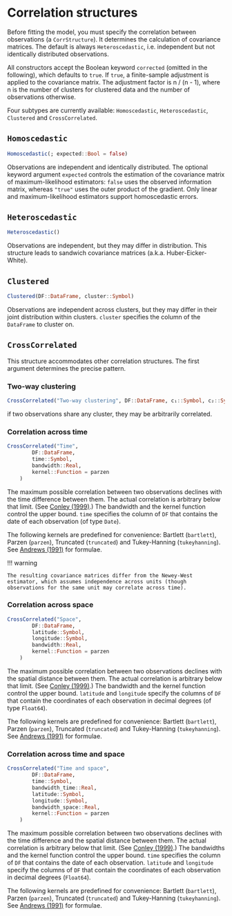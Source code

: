 # Correlation structures

Before fitting the model, you must specify the correlation between observations (a `CorrStructure`). It determines the calculation of covariance matrices. The default is always `Heteroscedastic`, i.e. independent but not identically distributed observations.

All constructors accept the Boolean keyword `corrected` (omitted in the following), which defaults to `true`. If `true`, a finite-sample adjustment is applied to the covariance matrix. The adjustment factor is n / (n - 1), where n is the number of clusters for clustered data and the number of observations otherwise.

Four subtypes are currently available: `Homoscedastic`, `Heteroscedastic`, `Clustered` and `CrossCorrelated`.

## `Homoscedastic`

```julia
Homoscedastic(; expected::Bool = false)
```
Observations are independent and identically distributed. The optional keyword argument `expected` controls the estimation of the covariance matrix of maximum-likelihood estimators: `false` uses the observed information matrix, whereas `"true"` uses the outer product of the gradient. Only linear and maximum-likelihood estimators support homoscedastic errors.

## `Heteroscedastic`

```julia
Heteroscedastic()
```
Observations are independent, but they may differ in distribution. This structure leads to sandwich covariance matrices (a.k.a. Huber-Eicker-White).

## `Clustered`

```julia
Clustered(DF::DataFrame, cluster::Symbol)
```

Observations are independent across clusters, but they may differ in their joint distribution within clusters. `cluster` specifies the column of the `DataFrame` to cluster on.

## `CrossCorrelated`

This structure accommodates other correlation structures. The first argument determines the precise pattern.

### Two-way clustering

```julia
CrossCorrelated("Two-way clustering", DF::DataFrame, c₁::Symbol, c₂::Symbol)
```
if two observations share any cluster, they may be arbitrarily correlated.

### Correlation across time

```julia
CrossCorrelated("Time",
        DF::DataFrame,
        time::Symbol,
        bandwidth::Real,
        kernel::Function = parzen
    )
```

The maximum possible correlation between two observations declines with the time difference between them. The actual correlation is arbitrary below that limit. (See [Conley (1999)](https://www.sciencedirect.com/science/article/pii/S0304407698000840).) The bandwidth and the kernel function control the upper bound. `time` specifies the column of `DF` that contains the date of each observation (of type `Date`).

The following kernels are predefined for convenience: Bartlett (`bartlett`), Parzen (`parzen`), Truncated (`truncated`) and Tukey-Hanning (`tukeyhanning`). See [Andrews (1991)](http://jstor.org/stable/2938229) for formulae.

!!! warning

    The resulting covariance matrices differ from the Newey-West estimator, which assumes independence across units (though observations for the same unit may correlate across time).

### Correlation across space

```julia
CrossCorrelated("Space",
        DF::DataFrame,
        latitude::Symbol,
        longitude::Symbol,
        bandwidth::Real,
        kernel::Function = parzen
    )
```

The maximum possible correlation between two observations declines with the spatial distance between them. The actual correlation is arbitrary below that limit. (See [Conley (1999)](https://www.sciencedirect.com/science/article/pii/S0304407698000840).) The bandwidth and the kernel function control the upper bound. `latitude` and `longitude` specify the columns of `DF` that contain the coordinates of each observation in decimal degrees (of type `Float64`).

The following kernels are predefined for convenience: Bartlett (`bartlett`), Parzen (`parzen`), Truncated (`truncated`) and Tukey-Hanning (`tukeyhanning`). See [Andrews (1991)](http://jstor.org/stable/2938229) for formulae.

### Correlation across time and space

```julia
CrossCorrelated("Time and space",
        DF::DataFrame,
        time::Symbol,
        bandwidth_time::Real,
        latitude::Symbol,
        longitude::Symbol,
        bandwidth_space::Real,
        kernel::Function = parzen
    )
```

The maximum possible correlation between two observations declines with the time difference and the spatial distance between them. The actual correlation is arbitrary below that limit. (See [Conley (1999)](https://www.sciencedirect.com/science/article/pii/S0304407698000840).) The bandwidths and the kernel function control the upper bound. `time` specifies the column of `DF` that contains the date of each observation. `latitude` and `longitude` specify the columns of `DF` that contain the coordinates of each observation in decimal degrees (`Float64`).

The following kernels are predefined for convenience: Bartlett (`bartlett`), Parzen (`parzen`), Truncated (`truncated`) and Tukey-Hanning (`tukeyhanning`). See [Andrews (1991)](http://jstor.org/stable/2938229) for formulae.
